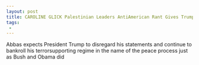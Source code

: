 ```yaml
---
layout: post
title: CAROLINE GLICK Palestinian Leaders AntiAmerican Rant Gives Trump Cause to Cut Funding
tags:
 -
---
```

Abbas expects President Trump to disregard his statements and continue to bankroll his terrorsupporting regime in the name of the peace process just as Bush and Obama did
